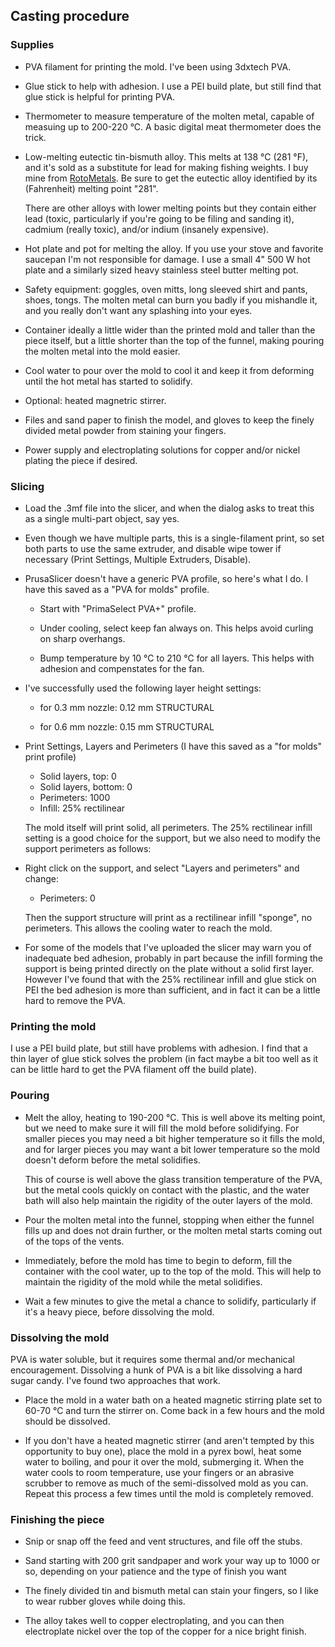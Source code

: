 ## Casting procedure

### Supplies

* PVA filament for printing the mold. I've been using 3dxtech PVA.

* Glue stick to help with adhesion. I use a PEI build plate, but still
  find that glue stick is helpful for printing PVA.

* Thermometer to measure temperature of the molten metal, capable of
  measuing up to 200-220 °C. A basic digital meat thermometer does the
  trick.

* Low-melting eutectic tin-bismuth alloy. This melts at 138 °C (281
  °F), and it's sold as a substitute for lead for making fishing
  weights.  I buy mine from
  [RotoMetals](https://www.rotometals.com/lead-free-fishing-tackle-weight-bismuth-tin-alloy-281).
  Be sure to get the eutectic alloy identified by its (Fahrenheit)
  melting point "281".

  There are other alloys with lower melting points but they contain
  either lead (toxic, particularly if you're going to be filing and
  sanding it), cadmium (really toxic), and/or indium (insanely
  expensive).

* Hot plate and pot for melting the alloy. If you use your stove and
  favorite saucepan I'm not responsible for damage. I use a small 4"
  500 W hot plate and a similarly sized heavy stainless steel butter
  melting pot.

* Safety equipment: goggles, oven mitts, long sleeved shirt and pants,
  shoes, tongs. The molten metal can burn you badly if you mishandle
  it, and you really don't want any splashing into your eyes.

* Container ideally a little wider than the printed mold and taller
  than the piece itself, but a little shorter than the top of the
  funnel, making pouring the molten metal into the mold easier.

* Cool water to pour over the mold to cool it and keep it from
  deforming until the hot metal has started to solidify.

* Optional: heated magnetric stirrer.

* Files and sand paper to finish the model, and gloves to keep the
  finely divided metal powder from staining your fingers.

* Power supply and electroplating solutions for copper and/or nickel
  plating the piece if desired.


### Slicing

* Load the .3mf file into the slicer, and when the dialog asks to
  treat this as a single multi-part object, say yes.

* Even though we have multiple parts, this is a single-filament print,
  so set both parts to use the same extruder, and disable wipe tower
  if necessary (Print Settings, Multiple Extruders, Disable).

* PrusaSlicer doesn't have a generic PVA profile, so here's what I
  do. I have this saved as a "PVA for molds" profile.

    * Start with "PrimaSelect PVA+" profile.

    * Under cooling, select keep fan always on. This helps avoid
      curling on sharp overhangs.

    * Bump temperature by 10 °C to 210 °C for all layers. This helps
      with adhesion and compenstates for the fan.

* I've successfully used the following layer height settings:

    * for 0.3 mm nozzle: 0.12 mm STRUCTURAL

    * for 0.6 mm nozzle: 0.15 mm STRUCTURAL

* Print Settings, Layers and Perimeters (I have this saved as a "for
  molds" print profile)

    * Solid layers, top: 0
    * Solid layers, bottom: 0
    * Perimeters: 1000
    * Infill: 25% rectilinear

  The mold itself will print solid, all perimeters. The 25%
  rectilinear infill setting is a good choice for the support, but we
  also need to modify the support perimeters as follows:

* Right click on the support, and select "Layers and perimeters" and
  change:

    * Perimeters: 0

  Then the support structure will print as a rectilinear infill
  "sponge", no perimeters. This allows the cooling water to reach the
  mold.

* For some of the models that I've uploaded the slicer may warn you
  of inadequate bed adhesion, probably in part because the infill forming
  the support is being printed directly on the plate without a solid first
  layer. However I've found that with the 25% rectilinear infill and glue
  stick on PEI the bed adhesion is more than sufficient, and in fact it
  can be a little hard to remove the PVA.

### Printing the mold

I use a PEI build plate, but still have problems with adhesion. I find
that a thin layer of glue stick solves the problem (in fact maybe a
bit too well as it can be little hard to get the PVA filament off the
build plate).

### Pouring

* Melt the alloy, heating to 190-200 °C. This is well above its melting
  point, but we need to make sure it will fill the mold before
  solidifying. For smaller pieces you may need a bit higher
  temperature so it fills the mold, and for larger pieces you may want
  a bit lower temperature so the mold doesn't deform before the metal
  solidifies.

  This of course is well above the glass transition temperature of the
  PVA, but the metal cools quickly on contact with the plastic, and
  the water bath will also help maintain the rigidity of the outer
  layers of the mold.

* Pour the molten metal into the funnel, stopping when either the
  funnel fills up and does not drain further, or the molten metal
  starts coming out of the tops of the vents.

* Immediately, before the mold has time to begin to deform, fill the
  container with the cool water, up to the top of the mold. This will
  help to maintain the rigidity of the mold while the metal
  solidifies.

* Wait a few minutes to give the metal a chance to solidify,
  particularly if it's a heavy piece, before dissolving the mold.

### Dissolving the mold

PVA is water soluble, but it requires some thermal and/or mechanical
encouragement. Dissolving a hunk of PVA is a bit like dissolving a
hard sugar candy. I've found two approaches that work.

* Place the mold in a water bath on a heated magnetic stirring
  plate set to 60-70 °C and turn the stirrer on. Come back in a
  few hours and the mold should be dissolved.

* If you don't have a heated magnetic stirrer (and aren't tempted by
  this opportunity to buy one), place the mold in a pyrex bowl, heat
  some water to boiling, and pour it over the mold, submerging
  it. When the water cools to room temperature, use your fingers or an
  abrasive scrubber to remove as much of the semi-dissolved mold as
  you can. Repeat this process a few times until the mold is
  completely removed.

###  Finishing the piece

* Snip or snap off the feed and vent structures, and file off the
  stubs.

* Sand starting with 200 grit sandpaper and work your way up to 1000
  or so, depending on your patience and the type of finish you want

* The finely divided tin and bismuth metal can stain your fingers, so
  I like to wear rubber gloves while doing this.

* The alloy takes well to copper electroplating, and you can then
  electroplate nickel over the top of the copper for a nice bright
  finish.


